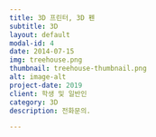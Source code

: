 ```yaml
---
title: 3D 프린터, 3D 펜
subtitle: 3D
layout: default
modal-id: 4
date: 2014-07-15
img: treehouse.png
thumbnail: treehouse-thumbnail.png
alt: image-alt
project-date: 2019
client: 학생 및 일반인
category: 3D
description: 전화문의.

---
```

